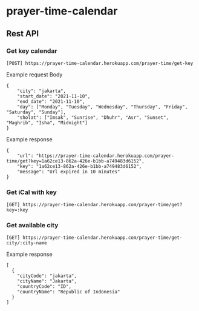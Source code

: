 # prayer-time-calendar

## Rest API

### Get key calendar
```
[POST] https://prayer-time-calendar.herokuapp.com/prayer-time/get-key
```
Example request Body
```
{
    "city": "jakarta",
    "start_date": "2021-11-10",
    "end_date": "2021-11-10",
    "day": ["Monday", "Tuesday", "Wednesday", "Thursday", "Friday", "Saturday", "Sunday"],
    "sholat": ["Imsak", "Sunrise", "Dhuhr", "Asr", "Sunset", "Maghrib", "Isha", "Midnight"]
}
```
Example response
```
{
    "url": "https://prayer-time-calendar.herokuapp.com/prayer-time/get?key=1a62ce13-862a-426e-b1bb-a749483d6152",
    "key": "1a62ce13-862a-426e-b1bb-a749483d6152",
    "message": "Url expired in 10 minutes"
}
```

### Get iCal with key
```
[GET] https://prayer-time-calendar.herokuapp.com/prayer-time/get?key=:key
```

### Get available city
```
[GET] https://prayer-time-calendar.herokuapp.com/prayer-time/get-city/:city-name
```
Example response
```
[
  {
    "cityCode": "jakarta",
    "cityName": "Jakarta",
    "countryCode": "ID",
    "countryName": "Republic of Indonesia"
  }
]
```
